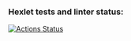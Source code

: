 ### Hexlet tests and linter status:
[![Actions Status](https://github.com/Deepsick/backend-project-lvl3/workflows/hexlet-check/badge.svg)](https://github.com/Deepsick/backend-project-lvl3/actions)